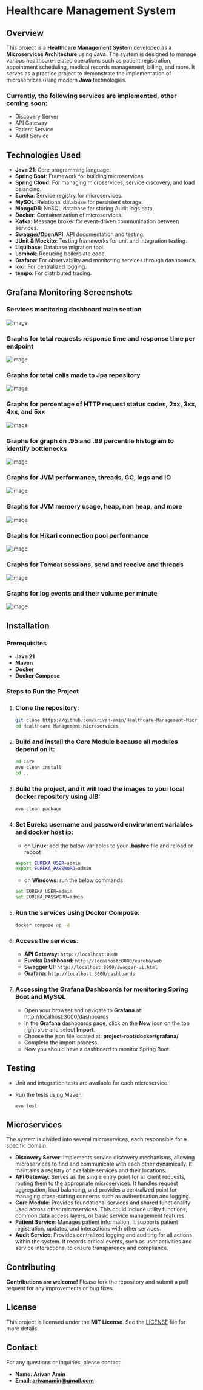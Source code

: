 # Healthcare Management System

## Overview

This project is a **Healthcare Management System** developed as a **Microservices Architecture**
using **Java**.
The system is designed to manage various healthcare-related operations such as patient registration,
appointment scheduling, medical records management, billing, and more. It serves as a practice
project to demonstrate the implementation of microservices using modern **Java** technologies.

### Currently, the following services are implemented, other coming soon:

- Discovery Server
- API Gateway
- Patient Service
- Audit Service

## Technologies Used

- **Java 21**: Core programming language.
- **Spring Boot**: Framework for building microservices.
- **Spring Cloud**: For managing microservices, service discovery, and load balancing.
- **Eureka**: Service registry for microservices.
- **MySQL**: Relational database for persistent storage.
- **MongoDB**: NoSQL database for storing Audit logs data.
- **Docker**: Containerization of microservices.
- **Kafka**: Message broker for event-driven communication between services.
- **Swagger/OpenAPI**: API documentation and testing.
- **JUnit & Mockito**: Testing frameworks for unit and integration testing.
- **Liquibase**: Database migration tool.
- **Lombok**: Reducing boilerplate code.
- **Grafana**: For observability and monitoring services through dashboards.
- **loki**: For centralized logging.
- **tempo**: For distributed tracing.

## Grafana Monitoring Screenshots

### Services monitoring dashboard main section

![image](https://raw.githubusercontent.com/arivan-amin/Healthcare-Management-Microservices/master/Docs/Grafana/Grafana-Dashboard-1.png)

### Graphs for total requests response time and response time per endpoint

![image](https://raw.githubusercontent.com/arivan-amin/Healthcare-Management-Microservices/master/Docs/Grafana/Grafana-Dashboard-2.png)

### Graphs for total calls made to Jpa repository

![image](https://raw.githubusercontent.com/arivan-amin/Healthcare-Management-Microservices/master/Docs/Grafana/Grafana-Dashboard-4.png)

### Graphs for percentage of HTTP request status codes, 2xx, 3xx, 4xx, and 5xx

![image](https://raw.githubusercontent.com/arivan-amin/Healthcare-Management-Microservices/master/Docs/Grafana/Grafana-Dashboard-6.png)

### Graphs for graph on .95 and .99 percentile histogram to identify bottlenecks

![image](https://raw.githubusercontent.com/arivan-amin/Healthcare-Management-Microservices/master/Docs/Grafana/Grafana-Dashboard-7.png)

### Graphs for JVM performance, threads, GC, logs and IO

![image](https://raw.githubusercontent.com/arivan-amin/Healthcare-Management-Microservices/master/Docs/Grafana/Grafana-Dashboard-8.png)

### Graphs for JVM memory usage, heap, non heap, and more

![image](https://raw.githubusercontent.com/arivan-amin/Healthcare-Management-Microservices/master/Docs/Grafana/Grafana-Dashboard-9.png)

### Graphs for Hikari connection pool performance

![image](https://raw.githubusercontent.com/arivan-amin/Healthcare-Management-Microservices/master/Docs/Grafana/Grafana-Dashboard-10.png)

### Graphs for Tomcat sessions, send and receive and threads

![image](https://raw.githubusercontent.com/arivan-amin/Healthcare-Management-Microservices/master/Docs/Grafana/Grafana-Dashboard-11.png)

### Graphs for log events and their volume per minute

![image](https://raw.githubusercontent.com/arivan-amin/Healthcare-Management-Microservices/master/Docs/Grafana/Grafana-Dashboard-12.png)

## Installation

### Prerequisites

- **Java 21**
- **Maven**
- **Docker**
- **Docker Compose**

### Steps to Run the Project

1. ### Clone the repository:

    ```bash
    git clone https://github.com/arivan-amin/Healthcare-Management-Microservices.git
    cd Healthcare-Management-Microservices
    ```

2. ### Build and install the Core Module because all modules depend on it:

    ```bash
    cd Core
    mvn clean install
    cd ..
    ```
3. ### Build the project, and it will load the images to your local docker repository using JIB:

    ```bash
    mvn clean package
    ```

4. ### Set Eureka username and password environment variables and docker host ip:
    - on **Linux**: add the below variables to your **.bashrc** file and reload or reboot
    ```bash
    export EUREKA_USER=admin
    export EUREKA_PASSWORD=admin
    ```
    - on **Windows**: run the below commands
    ```bash
    set EUREKA_USER=admin
    set EUREKA_PASSWORD=admin
    ```
5. ### Run the services using Docker Compose:
    ```bash
    docker compose up -d
    ```

6. ### Access the services:
    - **API Gateway:** `http://localhost:8080`
    - **Eureka Dashboard:** `http://localhost:8080/eureka/web`
    - **Swagger UI:** `http://localhost:8080/swagger-ui.html`
    - **Grafana:** `http://localhost:3000/dashboards`

7. ### Accessing the Grafana Dashboards for monitoring Spring Boot and MySQL
    - Open your browser and navigate to **Grafana** at: http://localhost:3000/dashboards
    - In the **Grafana** dashboards page, click on the **New** icon on the top right side and select
      **Import**.
   - Choose the json file located at: **project-root/docker/grafana/**
   - Complete the import process.
   - Now you should have a dashboard to monitor Spring Boot.

## Testing

- Unit and integration tests are available for each microservice.
- Run the tests using Maven:

    ```bash
    mvn test
    ```

## Microservices

The system is divided into several microservices, each responsible for a specific domain:

- **Discovery Server**: Implements service discovery mechanisms, allowing microservices to find and
  communicate with each other dynamically. It maintains a registry of available services and their
  locations.
- **API Gateway**: Serves as the single entry point for all client requests, routing them to the
  appropriate microservices. It handles request aggregation, load balancing, and provides a
  centralized point for managing cross-cutting concerns such as authentication and logging.
- **Core Module**: Provides foundational services and shared functionality used across other
  microservices. This could include utility functions, common data access layers, or basic service
  management features.
- **Patient Service**: Manages patient information, It supports patient registration, updates, and
  interactions with other services.
- **Audit Service**: Provides centralized logging and auditing for all actions within the system. It
  records critical events, such as user activities and service interactions, to ensure transparency
  and compliance.

## Contributing

**Contributions are welcome!** Please fork the repository and submit a pull request for any
improvements
or bug fixes.

## License

This project is licensed under the **MIT License**. See the [LICENSE](LICENSE) file for more
details.

## Contact

For any questions or inquiries, please contact:

- **Name: Arivan Amin**
- **Email: arivanamin@gmail.com**
